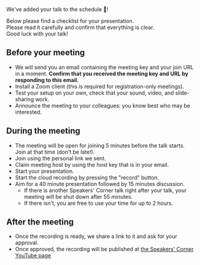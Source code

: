 We've added your talk to the schedule :tada:!

Below please find a checklist for your presentation.  
Please read it carefully and confirm that everything is clear.  
Good luck with your talk!

## Before your meeting

- We will send you an email containing the meeting key and your join URL in a moment.
  **Confirm that you received the meeting key and URL by responding to this email.**
- Install a Zoom client (this is required for registration-only meetings).
- Test your setup on your own, check that your sound, video, and slide-sharing work.
- Announce the meeting to your colleagues: you know best who may be interested.

## During the meeting

- The meeting will be open for joining 5 minutes before the talk starts. Join at that time (don't be late!).
- Join using the personal link we sent.
- Claim meeting host by using the host key that is in your email.
- Start your presentation.
- Start the cloud recording by pressing the "record" button. 
- Aim for a 40 minute presentation followed by 15 minutes discussion.
    - If there is another Speakers' Corner talk right after your talk, your meeting will be shut down after 55 minutes.
    - If there isn't, you are free to use your time for up to 2 hours.

## After the meeting

- Once the recording is ready, we share a link to it and ask for your approval. 
- Once approved, the recording will be published at [the Speakers' Corner YouTube page](https://www.youtube.com/channel/UCvQEx4iW7u_x3jX742kUZLw)

